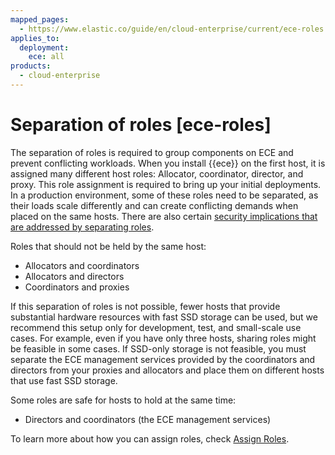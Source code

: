 ```yaml
---
mapped_pages:
  - https://www.elastic.co/guide/en/cloud-enterprise/current/ece-roles.html
applies_to:
  deployment:
    ece: all
products:
  - cloud-enterprise
---
```


# Separation of roles [ece-roles]

The separation of roles is required to group components on ECE and prevent conflicting workloads. When you install {{ece}} on the first host, it is assigned many different host roles: Allocator, coordinator, director, and proxy. This role assignment is required to bring up your initial deployments. In a production environment, some of these roles need to be separated, as their loads scale differently and can create conflicting demands when placed on the same hosts. There are also certain [security implications that are addressed by separating roles](../../security/secure-your-elastic-cloud-enterprise-installation.md#ece-securing-vectors).

Roles that should not be held by the same host:

* Allocators and coordinators
* Allocators and directors
* Coordinators and proxies

If this separation of roles is not possible, fewer hosts that provide substantial hardware resources with fast SSD storage can be used, but we recommend this setup only for development, test, and small-scale use cases. For example, even if you have only three hosts, sharing roles might be feasible in some cases. If SSD-only storage is not feasible, you must separate the ECE management services provided by the coordinators and directors from your proxies and allocators and place them on different hosts that use fast SSD storage.

Some roles are safe for hosts to hold at the same time:

* Directors and coordinators (the ECE management services)

To learn more about how you can assign roles, check [Assign Roles](assign-roles-to-hosts.md).

